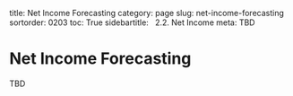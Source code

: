 ﻿title: Net Income Forecasting
category: page
slug: net-income-forecasting
sortorder: 0203
toc: True
sidebartitle: &nbsp; 2.2. Net Income
meta: TBD

# Net Income Forecasting

TBD